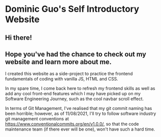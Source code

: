 # Dominic Guo's Self Introductory Website

## Hi there!

## Hope you've had the chance to check out my website and learn more about me.

I created this website as a side-project to practice the frontend fundamentals of coding with vanilla JS, HTML and CSS.

In my spare time, I come back here to refresh my frontend skills as well as add any cool front-end features which I may have picked up on my Software Engineering Journey, such as the cool navbar scroll effect.

In terms of Git Management, I've realised that my git commit naming has been horrible; however, as of 11/08/2021, I'll try to follow software industry git management conventions at https://www.conventionalcommits.org/en/v1.0.0/, so that the code maintenance team (if there ever will be one), won't have such a hard time.
